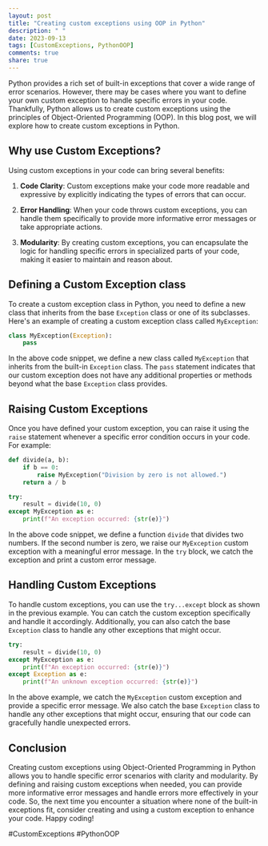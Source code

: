 ```yaml
---
layout: post
title: "Creating custom exceptions using OOP in Python"
description: " "
date: 2023-09-13
tags: [CustomExceptions, PythonOOP]
comments: true
share: true
---
```


Python provides a rich set of built-in exceptions that cover a wide range of error scenarios. However, there may be cases where you want to define your own custom exception to handle specific errors in your code. Thankfully, Python allows us to create custom exceptions using the principles of Object-Oriented Programming (OOP). In this blog post, we will explore how to create custom exceptions in Python.

## Why use Custom Exceptions?

Using custom exceptions in your code can bring several benefits:

1. **Code Clarity**: Custom exceptions make your code more readable and expressive by explicitly indicating the types of errors that can occur.

2. **Error Handling**: When your code throws custom exceptions, you can handle them specifically to provide more informative error messages or take appropriate actions.

3. **Modularity**: By creating custom exceptions, you can encapsulate the logic for handling specific errors in specialized parts of your code, making it easier to maintain and reason about.

## Defining a Custom Exception class

To create a custom exception class in Python, you need to define a new class that inherits from the base `Exception` class or one of its subclasses. Here's an example of creating a custom exception class called `MyException`:

```python
class MyException(Exception):
    pass
```

In the above code snippet, we define a new class called `MyException` that inherits from the built-in `Exception` class. The `pass` statement indicates that our custom exception does not have any additional properties or methods beyond what the base `Exception` class provides.

## Raising Custom Exceptions

Once you have defined your custom exception, you can raise it using the `raise` statement whenever a specific error condition occurs in your code. For example:

```python
def divide(a, b):
    if b == 0:
        raise MyException("Division by zero is not allowed.")
    return a / b

try:
    result = divide(10, 0)
except MyException as e:
    print(f"An exception occurred: {str(e)}")
```

In the above code snippet, we define a function `divide` that divides two numbers. If the second number is zero, we raise our `MyException` custom exception with a meaningful error message. In the `try` block, we catch the exception and print a custom error message.

## Handling Custom Exceptions

To handle custom exceptions, you can use the `try...except` block as shown in the previous example. You can catch the custom exception specifically and handle it accordingly. Additionally, you can also catch the base `Exception` class to handle any other exceptions that might occur.

```python
try:
    result = divide(10, 0)
except MyException as e:
    print(f"An exception occurred: {str(e)}")
except Exception as e:
    print(f"An unknown exception occurred: {str(e)}")
```

In the above example, we catch the `MyException` custom exception and provide a specific error message. We also catch the base `Exception` class to handle any other exceptions that might occur, ensuring that our code can gracefully handle unexpected errors.

## Conclusion

Creating custom exceptions using Object-Oriented Programming in Python allows you to handle specific error scenarios with clarity and modularity. By defining and raising custom exceptions when needed, you can provide more informative error messages and handle errors more effectively in your code. So, the next time you encounter a situation where none of the built-in exceptions fit, consider creating and using a custom exception to enhance your code. Happy coding!

#CustomExceptions #PythonOOP